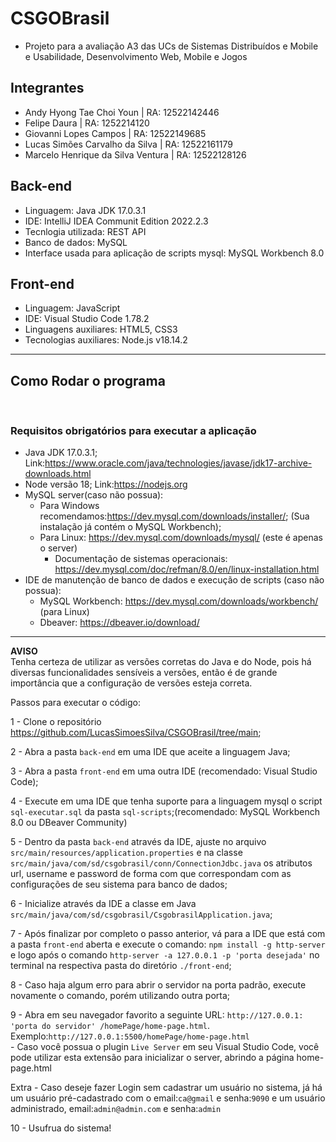 # CSGOBrasil
- Projeto para a avaliação A3 das UCs de Sistemas Distribuídos e Mobile e Usabilidade, Desenvolvimento Web, Mobile e Jogos

## Integrantes
- Andy Hyong Tae Choi Youn | RA: 12522142446
- Felipe Daura | RA: 1252214120
- Giovanni Lopes Campos | RA: 12522149685
- Lucas Simões Carvalho da Silva | RA: 12522161179
- Marcelo Henrique da Silva Ventura | RA: 12522128126

## Back-end
- Linguagem: Java JDK 17.0.3.1
- IDE: IntelliJ IDEA Communit Edition 2022.2.3
- Tecnlogia utilizada: REST API
- Banco de dados: MySQL
- Interface usada para aplicação de scripts mysql: MySQL Workbench 8.0


## Front-end
- Linguagem: JavaScript
- IDE: Visual Studio Code 1.78.2
- Linguagens auxiliares: HTML5, CSS3
- Tecnologias auxiliares: Node.js v18.14.2

<hr>

## Como Rodar o programa
<br>

### Requisitos obrigatórios para executar a aplicação
- Java JDK 17.0.3.1; Link:https://www.oracle.com/java/technologies/javase/jdk17-archive-downloads.html
- Node versão 18; Link:https://nodejs.org
- MySQL server(caso não possua):
    - Para Windows recomendamos:https://dev.mysql.com/downloads/installer/; (Sua instalação já contém o MySQL Workbench);
    - Para Linux: https://dev.mysql.com/downloads/mysql/ (este é apenas o server)
        - Documentação de sistemas operacionais: https://dev.mysql.com/doc/refman/8.0/en/linux-installation.html
- IDE de manutenção de banco de dados e execução de scripts (caso não possua):
    - MySQL Workbench: https://dev.mysql.com/downloads/workbench/ (para Linux)
    - Dbeaver: https://dbeaver.io/download/

<hr>

**AVISO**<br>
Tenha certeza de utilizar as versões corretas do Java e do Node, pois há diversas funcionalidades sensíveis a versões, então é de grande importância que a configuração de versões esteja correta.

Passos para executar o código:

1 - Clone o repositório https://github.com/LucasSimoesSilva/CSGOBrasil/tree/main;

2 - Abra a pasta `back-end` em uma IDE que aceite a linguagem Java;

3 - Abra a pasta `front-end` em uma outra IDE (recomendado: Visual Studio Code);

4 - Execute em uma IDE que tenha suporte para a linguagem mysql o script `sql-executar.sql` da pasta `sql-scripts`;(recomendado: MySQL Workbench 8.0 ou DBeaver Community)

5 - Dentro da pasta `back-end` através da IDE, ajuste no arquivo `src/main/resources/application.properties` e na classe `src/main/java/com/sd/csgobrasil/conn/ConnectionJdbc.java` os atributos url, username e password de forma com que correspondam com as configurações de seu sistema para banco de dados;

6 - Inicialize através da IDE a classe em Java `src/main/java/com/sd/csgobrasil/CsgobrasilApplication.java`;

7 - Após finalizar por completo o passo anterior, vá para a IDE que está com a pasta `front-end` aberta e execute o comando: `npm install -g http-server` e logo após o comando `http-server -a 127.0.0.1 -p 'porta desejada'` no terminal na respectiva pasta do diretório `./front-end`;

8 - Caso haja algum erro para abrir o servidor na porta padrão, execute novamente o comando, porém utilizando outra porta;

9 - Abra em seu navegador favorito a seguinte URL: `http://127.0.0.1: 'porta do servidor' /homePage/home-page.html`. Exemplo:`http://127.0.0.1:5500/homePage/home-page.html`<br>
    - Caso você possua o plugin `Live Server` em seu Visual Studio Code, você pode utilizar esta extensão para inicializar o server, abrindo a página home-page.html

Extra - Caso deseje fazer Login sem cadastrar um usuário no sistema, já há um usuário pré-cadastrado com o email:`ca@gmail` e senha:`9090` e um usuário administrado, email:`admin@admin.com` e senha:`admin`

10 - Usufrua do sistema!